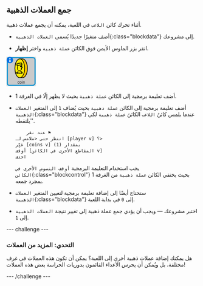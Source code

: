 ## جمع العملات الذهبية

أثناء تحرك كائن `اللاعب` في اللعبة، يمكنه أن يجمع عملات ذهبية.

+ أضف متغيرًا جديدًا يُسمى `العملات الذهبية`{:class="blockdata"} إلى مشروعك.

+ انقر بزر الماوس الأيمن فوق الكائن `عملة ذهبية` واختر **إظهار**.

![screenshot](images/world-coins.png)

+ أضف تعليمة برمجية إلى الكائن `عملة ذهبية` بحيث لا يظهر إلّا في الغرفة 1.

+ أضف تعليمة برمجية إلى الكائن `عملة ذهبية` بحيث يُضاف `1` إلى المتغير `العملات الذهبية`{:class="blockdata"} عندما يلمس كائنُ `اللاعب` الكائنَ `عملة ذهبية` لكي 'يلتقطه'.

	```blocks
		عند نقر ⚑
    انتظر حتى <ملامس لـ [player v] ؟>
    غيِّر [coins v] بمقدار (1)
    أوقف [المقاطع الأخرى في الكائن v]
    اختف
	```

	يجب استخدام التعليمة البرمجية `أوقف النصوص الأخرى في الكائن`{:class="blockcontrol"} بحيث يختفي الكائن `عملة ذهبية` من الغرفة 1 بمجرد جمعه.

+ ستحتاج أيضًا إلى إضافة تعليمة برمجية لتعيين المتغير `العملات الذهبية`{:class="blockdata"} إلى `0` في بداية اللعبة.

+ اختبر مشروعك — ويجب أن يؤدي جمع عملة ذهبية إلى تغيير نتيجة `العملات الذهبية` إلى `1`.

--- challenge ---
### التحدي: المزيد من العملات
هل يمكنك إضافة عملات ذهبية أخرى إلى اللعبة؟ يمكن أن تكون هذه العملات في غرف مختلفة، بل ويُمكن أن يحرس الأعداء القائمون بدوريات الحراسة بعض هذه العملات!

--- /challenge ---
